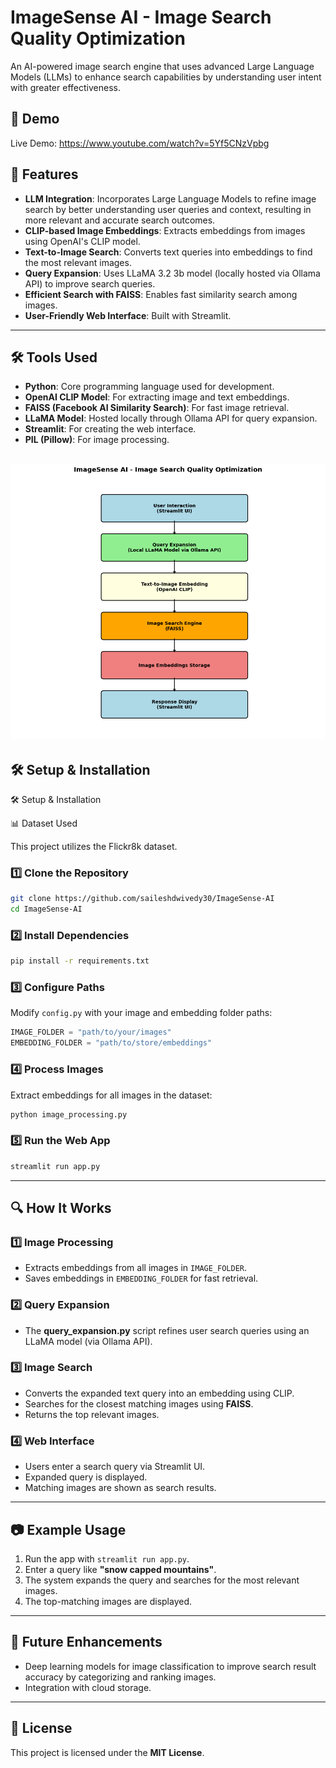 # ImageSense AI - Image Search Quality Optimization

An AI-powered image search engine that uses advanced Large Language Models (LLMs) to enhance search capabilities by understanding user intent with greater effectiveness.


## 🌟 Demo

Live Demo: https://www.youtube.com/watch?v=5Yf5CNzVpbg


## 🚀 Features

- **LLM Integration**: Incorporates Large Language Models to refine image search by better understanding user queries and context, resulting in more relevant and accurate search outcomes.
- **CLIP-based Image Embeddings**: Extracts embeddings from images using OpenAI's CLIP model.
- **Text-to-Image Search**: Converts text queries into embeddings to find the most relevant images.
- **Query Expansion**: Uses LLaMA 3.2 3b model (locally hosted via Ollama API) to improve search queries.
- **Efficient Search with FAISS**: Enables fast similarity search among images.
- **User-Friendly Web Interface**: Built with Streamlit.

---
## 🛠 Tools Used

- **Python**: Core programming language used for development.
- **OpenAI CLIP Model**: For extracting image and text embeddings.
- **FAISS (Facebook AI Similarity Search)**: For fast image retrieval.
- **LLaMA Model**: Hosted locally through Ollama API for query expansion.
- **Streamlit**: For creating the web interface.
- **PIL (Pillow)**: For image processing.

![Tools Overview](ImageSense%20AI%20diagram.png)
---


## 🛠️ Setup & Installation

🛠️ Setup & Installation

📊 Dataset Used

This project utilizes the Flickr8k dataset.

### 1️⃣ Clone the Repository

```bash
git clone https://github.com/saileshdwivedy30/ImageSense-AI
cd ImageSense-AI
```

### 2️⃣ Install Dependencies

```bash
pip install -r requirements.txt
```

### 3️⃣ Configure Paths

Modify `config.py` with your image and embedding folder paths:

```python
IMAGE_FOLDER = "path/to/your/images"
EMBEDDING_FOLDER = "path/to/store/embeddings"
```

### 4️⃣ Process Images

Extract embeddings for all images in the dataset:

```bash
python image_processing.py
```

### 5️⃣ Run the Web App

```bash
streamlit run app.py
```

---

## 🔍 How It Works

### 1️⃣ Image Processing

- Extracts embeddings from all images in `IMAGE_FOLDER`.
- Saves embeddings in `EMBEDDING_FOLDER` for fast retrieval.

### 2️⃣ Query Expansion

- The **query\_expansion.py** script refines user search queries using an LLaMA model (via Ollama API).

### 3️⃣ Image Search

- Converts the expanded text query into an embedding using CLIP.
- Searches for the closest matching images using **FAISS**.
- Returns the top relevant images.

### 4️⃣ Web Interface

- Users enter a search query via Streamlit UI.
- Expanded query is displayed.
- Matching images are shown as search results.

---

## 📷 Example Usage

1. Run the app with `streamlit run app.py`.
2. Enter a query like **"snow capped mountains"**.
3. The system expands the query and searches for the most relevant images.
4. The top-matching images are displayed.

---

## 📌 Future Enhancements

- Deep learning models for image classification to improve search result accuracy by categorizing and ranking images.
- Integration with cloud storage.
---

## 📜 License

This project is licensed under the **MIT License**.

